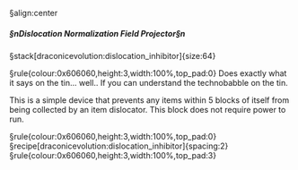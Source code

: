§align:center
##### §nDislocation Normalization Field Projector§n

§stack[draconicevolution:dislocation_inhibitor]{size:64}

§rule{colour:0x606060,height:3,width:100%,top_pad:0}
Does exactly what it says on the tin... well.. If you can understand the technobabble on the tin.

This is a simple device that prevents any items within 5 blocks of itself from being collected by an item dislocator. This block does not require power to run.

§rule{colour:0x606060,height:3,width:100%,top_pad:0}
§recipe[draconicevolution:dislocation_inhibitor]{spacing:2}
§rule{colour:0x606060,height:3,width:100%,top_pad:3}